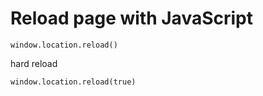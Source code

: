 # Reload page with JavaScript

    window.location.reload()

hard reload

    window.location.reload(true)
